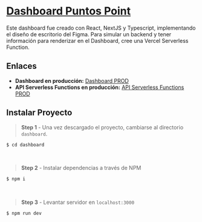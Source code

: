 # [Dashboard Puntos Point](https://sbarlett-dashboard.vercel.app/)

Este dashboard fue creado con React, NextJS y Typescript, implementando el diseño de escritorio del Figma. Para simular un backend y tener información para renderizar en el Dashboard, cree una Vercel Serverless Function.

## Enlaces

- **Dashboard en producción:** [Dashboard PROD](https://sbarlett-dashboard.vercel.app/)
- **API Serverless Functions en producción:** [API Serverless Functions PROD](https://api-serveless-vercel.vercel.app/api/data)

## Instalar Proyecto

> **Step 1** - Una vez descargado el proyecto, cambiarse al directorio  `dashboard`.

```bash
$ cd dashboard
```
<br >


> **Step 2** - Instalar dependencias a través de NPM 

```bash
$ npm i
```
<br >

> **Step 3** - Levantar servidor en `localhost:3000`

```bash
$ npm run dev 
```
<br >
